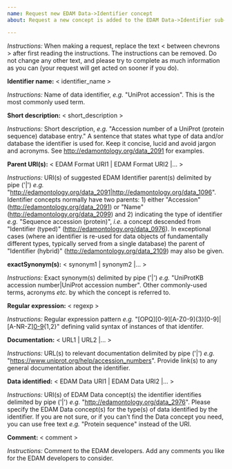 ```yaml
---
name: Request new EDAM Data->Identifier concept
about: Request a new concept is added to the EDAM Data->Identifier sub-ontology.

---
```


*Instructions:* When making a request, replace the text < between chevrons > after first reading the instructions.  The instructions can be removed. Do not change any other text, and please try to complete as much information as you can (your request will get acted on sooner if you do).



**Identifier name:**  < identifier_name >

*Instructions:*  Name of data identifier, *e.g.* "UniProt accession".  This is the most commonly used term.



**Short description:** < short_description >

*Instructions:* Short description, *e.g.* "Accession number of a UniProt (protein sequence) database entry."  A sentence that states what type of data and/or database the identifier is used for. Keep it concise, lucid and avoid jargon and acronyms. See http://edamontology.org/data_2091 for examples.



**Parent URI(s):** < EDAM Format URI1 | EDAM Format URI2 |... >

*Instructions:* URI(s) of suggested EDAM Identifier parent(s) delimited by pipe ('|') *e.g.* "http://edamontology.org/data_2091|http://edamontology.org/data_1096". Identifier concepts normally have two parents: 1) either "Accession" (http://edamontology.org/data_2091) or "Name" (http://edamontology.org/data_2099) and 2) indicating the type of identifier *e.g.* "Sequence accession (protein)", *i.e.* a concept descended from "Identifier (typed)" (http://edamontology.org/data_0976).  In exceptional cases (where an identifier is re-used for data objects of fundamentally different types, typically served from a single database) the parent of "Identifier (hybrid)" (http://edamontology.org/data_2109) may also be given.



**exactSynonym(s):** < synonym1 | synonym2 |... >

*Instructions:* Exact synonym(s) delimited by pipe ('|') *e.g.* "UniProtKB accession number|UniProt accession number". Other commonly-used terms, acronyms *etc.* by which the concept is referred to.


**Regular expression:** < regexp >

*Instructions:* Regular expression pattern *e.g.* "[OPQ][0-9][A-Z0-9]{3}[0-9]|[A-NR-Z][0-9]([A-Z][A-Z0-9]{2}[0-9]){1,2}" defining valid syntax of instances of that identifer.



**Documentation:** < URL1 | URL2 |... >

*Instructions:* URL(s) to relevant documentation delimited by pipe ('|') *e.g.* "https://www.uniprot.org/help/accession_numbers". Provide link(s) to any general documentation about the identifier.



**Data identified:** < EDAM Data URI1 | EDAM Data URI2 |... >

*Instructions:* URI(s) of EDAM Data concept(s) the identifier identifies delimited by pipe ('|') *e.g.* "http://edamontology.org/data_2976". Please specify the EDAM Data concept(s) for the type(s) of data identified by the identifier.  If you are not sure, or if you can't find the Data concept you need, you can use free text *e.g.* "Protein sequence" instead of the URI.



**Comment:** < comment >

*Instructions:* Comment to the EDAM developers. Add any comments you like for the EDAM developers to consider.
